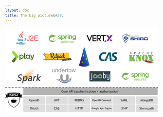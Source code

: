 ```yaml
---
layout: doc
title: The big picture&#58;
---
```


<div class="text-center">

<a href="/img/pac4j.png"><img width="980" src="/img/pac4j.png" /></a>

</div>
